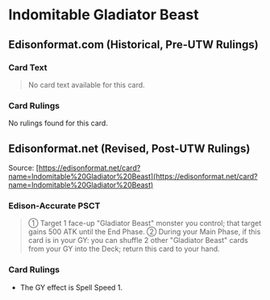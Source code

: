 # Indomitable Gladiator Beast

## Edisonformat.com (Historical, Pre-UTW Rulings)

### Card Text

> No card text available for this card.

### Card Rulings

No rulings found for this card.

## Edisonformat.net (Revised, Post-UTW Rulings)

Source: [https://edisonformat.net/card?name=Indomitable%20Gladiator%20Beast](https://edisonformat.net/card?name=Indomitable%20Gladiator%20Beast)

### Edison-Accurate PSCT

> ① Target 1 face-up "Gladiator Beast" monster you control; that target gains 500 ATK until the End Phase.
> ② During your Main Phase, if this card is in your GY: you can shuffle 2 other "Gladiator Beast" cards from your GY into the Deck; return this card to your hand.

### Card Rulings

*   The GY effect is Spell Speed 1.
            